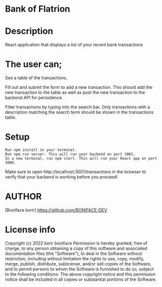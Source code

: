 # Bank of Flatrion
# Description
React application that displays a list of your recent bank transactions

# The user can;
See a table of the transactions.

Fill out and submit the form to add a new transaction. This should add the new transaction to the table as well as post the new transaction to the backend API for persistence.

Filter transactions by typing into the search bar. Only transactions with a description matching the search term should be shown in the transactions table.


# Setup

    Run npm install in your terminal.
    Run npm run server. This will run your backend on port 3001.
    In a new terminal, run npm start. This will run your React app on port 3000.


Make sure to open http://localhost:3001/transactions in the browser to verify that your backend is working before you proceed!


# AUTHOR

[Boniface korir] https://github.com/BONIFACE-DEV

# License info

Copyright (c) 2022 korir boniface Permission is hereby granted, free of charge, to any person obtaining a copy of this software and associated documentation files (the "Software"), to deal in the Software without restriction, including without limitation the rights to use, copy, modify, merge, publish, distribute, sublicense, and/or sell copies of the Software, and to permit persons to whom the Software is furnished to do so, subject to the following conditions: The above copyright notice and this permission notice shall be included in all copies or substantial portions of the Software.
